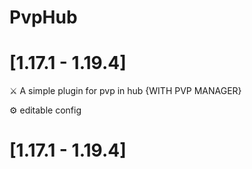 # PvpHub

# [1.17.1 - 1.19.4]
 ⚔️ A simple plugin for pvp in hub {WITH PVP MANAGER}

 
 ⚙️ editable config



# [1.17.1 - 1.19.4]
